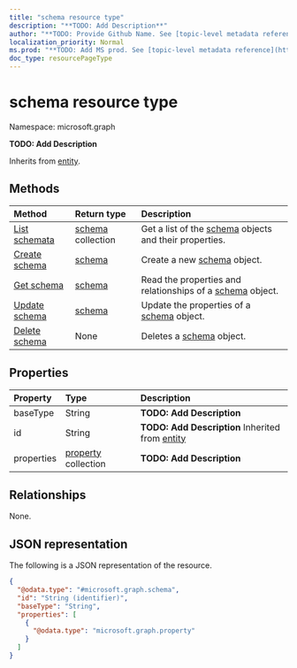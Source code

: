 ```yaml
---
title: "schema resource type"
description: "**TODO: Add Description**"
author: "**TODO: Provide Github Name. See [topic-level metadata reference](https://msgo.azurewebsites.net/add/document/guidelines/metadata.html#topic-level-metadata)**"
localization_priority: Normal
ms.prod: "**TODO: Add MS prod. See [topic-level metadata reference](https://msgo.azurewebsites.net/add/document/guidelines/metadata.html#topic-level-metadata)**"
doc_type: resourcePageType
---
```


# schema resource type

Namespace: microsoft.graph



**TODO: Add Description**


Inherits from [entity](../resources/entity.md).

## Methods
|Method|Return type|Description|
|:---|:---|:---|
|[List schemata](../api/schema-list.md)|[schema](../resources/schema.md) collection|Get a list of the [schema](../resources/schema.md) objects and their properties.|
|[Create schema](../api/schema-create.md)|[schema](../resources/schema.md)|Create a new [schema](../resources/schema.md) object.|
|[Get schema](../api/schema-get.md)|[schema](../resources/schema.md)|Read the properties and relationships of a [schema](../resources/schema.md) object.|
|[Update schema](../api/schema-update.md)|[schema](../resources/schema.md)|Update the properties of a [schema](../resources/schema.md) object.|
|[Delete schema](../api/schema-delete.md)|None|Deletes a [schema](../resources/schema.md) object.|

## Properties
|Property|Type|Description|
|:---|:---|:---|
|baseType|String|**TODO: Add Description**|
|id|String|**TODO: Add Description** Inherited from [entity](../resources/entity.md)|
|properties|[property](../resources/property.md) collection|**TODO: Add Description**|

## Relationships
None.

## JSON representation
The following is a JSON representation of the resource.
<!-- {
  "blockType": "resource",
  "keyProperty": "id",
  "@odata.type": "microsoft.graph.schema",
  "baseType": "microsoft.graph.entity",
  "openType": false
}
-->
``` json
{
  "@odata.type": "#microsoft.graph.schema",
  "id": "String (identifier)",
  "baseType": "String",
  "properties": [
    {
      "@odata.type": "microsoft.graph.property"
    }
  ]
}
```

